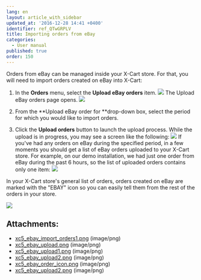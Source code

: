 ```yaml
---
lang: en
layout: article_with_sidebar
updated_at: '2016-12-28 14:41 +0400'
identifier: ref_QTwGRPLV
title: Importing orders from eBay
categories:
  - User manual
published: true
order: 150
---
```



Orders from eBay can be managed inside your X-Cart store. For that, you will need to import orders created on eBay into X-Cart:

1.  In the **Orders** menu, select the **Upload eBay orders** item.
    ![]({{site.baseurl}}/attachments/9306779/9439198.png)
    The Upload eBay orders page opens.
    ![]({{site.baseurl}}/attachments/9306779/9439199.png)

2.  From the **Upload eBay order for **drop-down box, select the period for which you would like to import orders.
3.  Click the **Upload orders** button to launch the upload process.
    While the upload is in progress, you may see a screen like the following:
    ![]({{site.baseurl}}/attachments/9306779/9439200.png)
    If you've had any orders on eBay during the specified period, in a few moments you should get a list of eBay orders uploaded to your X-Cart store. For example, on our demo installation, we had just one order from eBay during the past 6 hours, so the list of uploaded orders contains only one item:
    ![]({{site.baseurl}}/attachments/9306779/9439201.png)

In your X-Cart store's general list of orders, orders created on eBay are marked with the "EBAY" icon so you can easily tell them from the rest of the orders in your store.

![]({{site.baseurl}}/attachments/9306779/9439202.png)

## Attachments:

* [xc5_ebay_import_orders1.png]({{site.baseurl}}/attachments/9306779/9439198.png) (image/png)
* [xc5_ebay_upload.png]({{site.baseurl}}/attachments/9306779/9439199.png) (image/png)
* [xc5_ebay_upload1.png]({{site.baseurl}}/attachments/9306779/9439200.png) (image/png)
* [xc5_ebay_upload2.png]({{site.baseurl}}/attachments/9306779/9439203.png) (image/png)
* [xc5_ebay_order_icon.png]({{site.baseurl}}/attachments/9306779/9439202.png) (image/png)
* [xc5_ebay_upload2.png]({{site.baseurl}}/attachments/9306779/9439201.png) (image/png)
